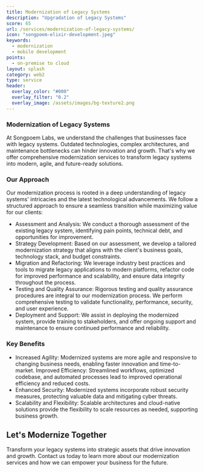 ```yaml
---
title: Modernization of Legacy Systems
description: "Upgradation of Legacy Systems"
score: 65
url: /services/modernization-of-legacy-systems/
icon: "songpoem-elixir-development.jpeg"
keywords:
  - modernization
  - mobile development
points:
  - on-premise to cloud
layout: splash
category: web2
type: service
header:
  overlay_color: "#000"
  overlay_filter: "0.2"
  overlay_image: /assets/images/bg-texture2.png
---
```


### Modernization of Legacy Systems

At Songpoem Labs, we understand the challenges that businesses face with legacy systems. Outdated technologies, complex architectures, and maintenance bottlenecks can hinder innovation and growth. That's why we offer comprehensive modernization services to transform legacy systems into modern, agile, and future-ready solutions.


### Our Approach
Our modernization process is rooted in a deep understanding of legacy systems' intricacies and the latest technological advancements. We follow a structured approach to ensure a seamless transition while maximizing value for our clients:

- Assessment and Analysis: We conduct a thorough assessment of the existing legacy system, identifying pain points, technical debt, and opportunities for improvement.
- Strategy Development: Based on our assessment, we develop a tailored modernization strategy that aligns with the client's business goals, technology stack, and budget constraints.
- Migration and Refactoring: We leverage industry best practices and tools to migrate legacy applications to modern platforms, refactor code for improved performance and scalability, and ensure data integrity throughout the process.
- Testing and Quality Assurance: Rigorous testing and quality assurance procedures are integral to our modernization process. We perform comprehensive testing to validate functionality, performance, security, and user experience.
- Deployment and Support: We assist in deploying the modernized system, provide training to stakeholders, and offer ongoing support and maintenance to ensure continued performance and reliability.

### Key Benefits
- Increased Agility: Modernized systems are more agile and responsive to changing business needs, enabling faster innovation and time-to-market.
Improved Efficiency: Streamlined workflows, optimized codebase, and automated processes lead to improved operational efficiency and reduced costs.
- Enhanced Security: Modernized systems incorporate robust security measures, protecting valuable data and mitigating cyber threats.
- Scalability and Flexibility: Scalable architectures and cloud-native solutions provide the flexibility to scale resources as needed, supporting business growth.

## Let's Modernize Together
Transform your legacy systems into strategic assets that drive innovation and growth. Contact us today to learn more about our modernization services and how we can empower your business for the future.